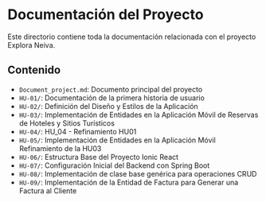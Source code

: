 # Documentación del Proyecto

Este directorio contiene toda la documentación relacionada con el proyecto Explora Neiva.

## Contenido

- `Document_project.md`: Documento principal del proyecto
- `HU-01/`: Documentación de la primera historia de usuario
- `HU-02/`: Definición del Diseño y Estilos de la Aplicación
- `HU-03/`: Implementación de Entidades en la Aplicación Móvil de Reservas de Hoteles y Sitios Turísticos
- `HU-04/`: HU_04 - Refinamiento HU01
- `HU-05/`: Implementación de Entidades en la Aplicación Móvil Refinamiento de la HU03
- `HU-06/`: Estructura Base del Proyecto Ionic React
- `HU-07/`: Configuración Inicial del Backend con Spring Boot
- `HU-08/`: Implementación de clase base genérica para operaciones CRUD
- `HU-09/`: Implementación de la Entidad de Factura para Generar una Factura al Cliente